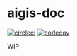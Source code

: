 # aigis-doc

[![circleci](https://img.shields.io/circleci/project/github/breathing-is-fun/aigis-doc/master.svg)](https://circleci.com/gh/breathing-is-fun/aigis-doc)
[![codecov](https://codecov.io/gh/breathing-is-fun/aigis-doc/branch/master/graph/badge.svg)](https://codecov.io/gh/breathing-is-fun/aigis-doc)

WIP
